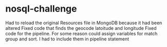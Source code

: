 # nosql-challenge
Had to reload the original Resources file in MongoDB because it had been altered
Fixed code that finds the geocode latoitude and longitude
Fixed code for the pipeline.  For some reason could assign variables for match group and sort.  I had to include them in pipeline statement

